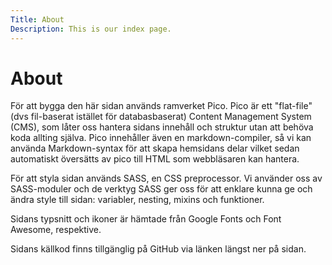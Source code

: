 ```yaml
---
Title: About
Description: This is our index page.
---
```


About
==========================

För att bygga den här sidan används ramverket Pico. Pico är ett "flat-file" (dvs fil-baserat istället för databasbaserat) Content Management System (CMS), som låter oss hantera sidans innehåll och struktur utan att behöva koda allting själva. Pico innehåller även en markdown-compiler, så vi kan använda Markdown-syntax för att skapa hemsidans delar vilket sedan automatiskt översätts av pico till HTML som webbläsaren kan hantera.

För att styla sidan används SASS, en CSS preprocessor. Vi använder oss av SASS-moduler och de verktyg SASS ger oss för att enklare kunna ge och ändra style till sidan: variabler, nesting, mixins och funktioner.

Sidans typsnitt och ikoner är hämtade från Google Fonts och Font Awesome, respektive.

Sidans källkod finns tillgänglig på GitHub via länken längst ner på sidan.
